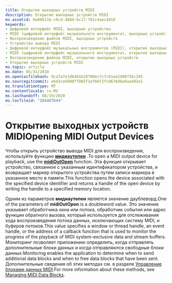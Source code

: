```yaml
---
title: Открытие выходных устройств MIDI
description: Открытие выходных устройств MIDI
ms.assetid: 0a06611b-c0cd-4884-bc17-761c4aec4418
keywords:
- Цифровой интерфейс MIDI, выходные устройства
- MIDI (цифровой интерфейс музыкального инструмента), выходные устройства
- Воспроизведение файлов MIDI, выходных устройств
- Устройства вывода MIDI
- Цифровой интерфейс музыкальных инструментов (MIDI), открытие выходных устройств
- MIDI (цифровой интерфейс музыкального инструмента), открытие выходных устройств
- Воспроизведение файлов MIDI, открытие выходных устройств
- Открытие выходных устройств MIDI
ms.topic: article
ms.date: 05/31/2018
ms.openlocfilehash: 9ca7a7e1db461b29700ec7c7c61ee140073bc345
ms.sourcegitcommit: ebd3ce6908ff865f1ef66f2fc96769be0aad82e1
ms.translationtype: MT
ms.contentlocale: ru-RU
ms.lasthandoff: 08/19/2020
ms.locfileid: "104487644"
---
```

# <a name="opening-midi-output-devices"></a><span data-ttu-id="57e90-111">Открытие выходных устройств MIDI</span><span class="sxs-lookup"><span data-stu-id="57e90-111">Opening MIDI Output Devices</span></span>

<span data-ttu-id="57e90-112">Чтобы открыть устройство вывода MIDI для воспроизведения, используйте функцию [**мидиаутопен**](/windows/win32/api/mmeapi/nf-mmeapi-midioutopen) .</span><span class="sxs-lookup"><span data-stu-id="57e90-112">To open a MIDI output device for playback, use the [**midiOutOpen**](/windows/win32/api/mmeapi/nf-mmeapi-midioutopen) function.</span></span> <span data-ttu-id="57e90-113">Эта функция открывает устройство, связанное с указанным идентификатором устройства, и возвращает маркер открытого устройства путем записи маркера в указанное место в памяти.</span><span class="sxs-lookup"><span data-stu-id="57e90-113">This function opens the device associated with the specified device identifier and returns a handle of the open device by writing the handle to a specified memory location.</span></span>

<span data-ttu-id="57e90-114">Одним из параметров **мидиаутопен** является значение даублеворд.</span><span class="sxs-lookup"><span data-stu-id="57e90-114">One of the parameters of **midiOutOpen** is a doubleword value.</span></span> <span data-ttu-id="57e90-115">Это значение указывает обработчика окна или потока, обработчик события или адрес функции обратного вызова, который используется для отслеживания хода воспроизведения потока данных, исключающих систему MIDI, и буферов потоков.</span><span class="sxs-lookup"><span data-stu-id="57e90-115">This value specifies a window or thread handle, an event handle, or the address of a callback function that is used to monitor the progress of the playback of MIDI system-exclusive data and stream buffers.</span></span> <span data-ttu-id="57e90-116">Мониторинг позволяет приложению определить, когда отправлять дополнительные блоки данных и когда отправляются свободные блоки данных.</span><span class="sxs-lookup"><span data-stu-id="57e90-116">Monitoring enables the application to determine when to send additional data blocks and when to free data blocks that have been sent.</span></span> <span data-ttu-id="57e90-117">Дополнительные сведения об этих методах см. в разделе [Управление блоками данных MIDI](managing-midi-data-blocks.md).</span><span class="sxs-lookup"><span data-stu-id="57e90-117">For more information about these methods, see [Managing MIDI Data Blocks](managing-midi-data-blocks.md).</span></span>

 

 